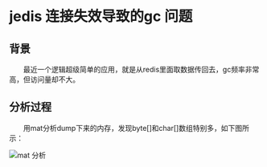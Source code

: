 # jedis 连接失效导致的gc 问题
## 背景
&emsp;&emsp;最近一个逻辑超级简单的应用，就是从redis里面取数据传回去，gc频率非常高，但访问量却不大。
## 分析过程
&emsp;&emsp;用mat分析dump下来的内存，发现byte[]和char[]数组特别多，如下图所示：

![mat 分析](https://github.com/whodarewin/knowledge_hierarchy/blob/master/high_performance/gc/sample/jedis_mat.png)


